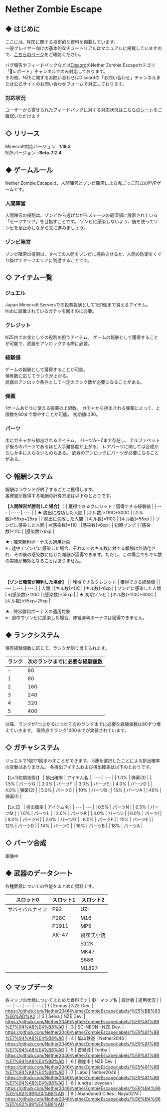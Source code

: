 # Nether Zombie Escape

## ◆ はじめに
ここには、NZEに関する技術的な資料を掲載しています。  
一般プレイヤー向けの基本的なチュートリアルはマニュアルに掲載していますので、[こちらのページ](https://www.nether-server.net/dl/Z230301V1.pdf)をご確認ください。

バグ報告やフィードバックなどは[Discord](https://discord.com/invite/usCudBs55t)のNether Zombie Escapeカテゴリ「🧪レポート」チャンネルでのみ対応しております。<br>その他、NZEに関するお問い合わせはDiscordの「お問い合わせ」チャンネルまたは公式サイトのお問い合わせフォームで対応しております。

### 対応状況
ユーザーから寄せられたフィードバックに対する対応状況は[こちらのシート](https://docs.google.com/spreadsheets/d/1gh0A2_vKEFRfTISTMKqQTIkM6ZYD6IE546soV9pxe8w/edit#gid=0)をご確認いただけます

## ◇ リリース
Minecraft対応バージョン : **1.19.3**<br>
NZEバージョン : **Beta-7.2.4**<br>

## ◆ ゲームルール
Nether Zombie Escapeは、人間陣営とゾンビ陣営による鬼ごっこ形式のPVPゲームです。

### 人間陣営
人間陣営の役割は、ゾンビから逃げながらステージの最深部に設置されている「セーフエリア」を目指すことです。
ゾンビに感染しないよう、銃を使ってゾンビを足止めしながら先に進みましょう。

### ゾンビ陣営
ゾンビ陣営の役割は、すべての人間をゾンビに感染させるか、人間の防衛をくぐり抜けてセーフエリアに到達することです。

## ◇ アイテム一覧

### ジュエル
Japan Minecraft Serversでの投票報酬として1日1個まで貰えるアイテム。  
Hubに設置されているガチャを回すのに必要。

### クレジット
NZE内でお金としての役割を担うアイテム。 
ゲームの報酬として獲得することが可能で、武器をアンロックする際に必要。

### 経験値
ゲームの報酬として獲得することが可能。  
保有数に応じてランクが上がる。  
武器のアンロック条件として一定のランク数が必要になることがある。

### 弾薬
1ゲームあたりに使える弾薬の上限数。
ガチャから排出される弾薬によって、上限数を60まで増やすことが可能。
初期値は30。

### パーツ
主にガチャから排出されるアイテム。
パーツA〜Zまで存在し、アルファベットが後ろのパーツであるほど入手難易度が上がる。
レアパーツに関しては合成からしか手に入らないものもある。
武器のアンロックにパーツが必要になることがある。

## ◇ 報酬システム
報酬はラウンドが終了するごとに獲得します。  
各陣営が獲得する報酬の計算方法は以下のとおりです。

**【人間陣営が勝利した場合】**
|  | 獲得できるクレジット | 獲得できる経験値 |
| --- | :---: | ---: |
| ★ 脱出に成功した人間 | [キル数]×110C+300C | [キル数]×55xp+25xp |
| 脱出に失敗した人間 | [キル数]×110C | [キル数]×55xp |
| ゾンビに感染した人間 | ※[感染数]×11C | [感染数]×6xp |
| 初期ゾンビ | [感染数]×11C | [感染数]×6xp |

★ : 陣営勝利ボーナスの適用対象  
※ : 途中でゾンビに感染した場合、それまでのキル数に対する報酬は無効化され、その後の感染数に応じた報酬が獲得できます。ただし、この場合でもキル数の実績が無効となることはありません。  
<br><br>

**【ゾンビ陣営が勝利した場合】**
|  | 獲得できるクレジット | 獲得できる経験値 |
| --- | :---: | ---: |
| 人間 | [キル数]×11C | [キル数]×6xp |
| ゾンビに感染した人間 | ※[感染数]×110C | [感染数]×55xp |
| ★ 初期ゾンビ | [キル数]×110C+300C | [キル数]×55xp+25xp |

★ : 陣営勝利ボーナスの適用対象  
※ : 途中でゾンビに感染した場合、陣営勝利ボーナスは獲得できません。


## ◆ ランクシステム
保有経験値数に応じて、ランクが割り当てられます。  

| ランク | 次のランクまでに必要な経験値数 |
| --- | --- |
| - | 80 |
| 1 | 80 |
| 2 | 160 |
| 3 | 240 |
| 4 | 320 |
| 5 | 400 |

以降、ランクが1つ上がるにつれて次のランクまでに必要な経験値数は80ずつ増えていきます。
現時点でランク1000までが実装されています。


## ◇ ガチャシステム
ジュエルで1個で1回まわすことができます。
5連を選択したことによる排出確率の変動はありません。 
各排出アイテムおよび排出確率は以下のとおりです。

【Lv.1(初期状態)】
| 排出確率 | アイテム名 |
| --- | --- |
| 1.0% | 弾薬(3) |
| 1.5% | パーツG |
| 2.0% | パーツF |
| 3.0% | パーツE |
| 4.0% | パーツD |
| 4.0% | 弾薬(2) |
| 5.0% | パーツC |
| 10% | パーツB |
| 16% | パーツA |
| 49% | 弾薬(1) |

【Lv.2】
| 排出確率 | アイテム名 |
| --- | --- |
| 0.5% | パーツN |
| 0.5% | パーツM |
| 1.0% | パーツL |
| 2.0% | パーツK |
| 4.0% | パーツJ |
| 6.0% | パーツI |
| 8.0% | パーツH |
| 2.0% | パーツG |
| 6.0% | パーツF |
| 10% | パーツE |
| 12% | パーツD |
| 14% | パーツC |
| 16% | パーツB |
| 18% | パーツA |

## ◇ パーツ合成
準備中

## ◆ 武器のデータシート
各種武器についての性能をまとめた資料です。

| スロット0 | スロット1 | スロット2 |
| --- | --- | --- |
| サバイバルナイフ | P92 | UZI |
|| P18C | M16 |
|| P1911 | MP5 |
|| AK-47 | 寝座式小銃 |
||| S12K |
||| MK47 |
||| S686 |
||| M1897 |

## ◇ マップデータ
各マップの仕様についてまとめた資料です
| ID | マップ名 | 設計者 | 運用状況 |
| --- | --- | --- | --- |
| 1 | Erimos | NZE Dev. | https://github.com/Nether2046/NetherZombieEscape/labels/%E5%BB%83%E6%AD%A2 |
| 2 | Selva | NZE Dev. | https://github.com/Nether2046/NetherZombieEscape/labels/%E9%81%8B%E7%94%A8%E4%B8%AD |
| 3 | SC-NEON | NZE Dev. | https://github.com/Nether2046/NetherZombieEscape/labels/%E9%81%8B%E7%94%A8%E4%B8%AD |
| 4 | 鉱山鉄道 | Nether2046 | https://github.com/Nether2046/NetherZombieEscape/labels/%E9%81%8B%E7%94%A8%E4%B8%AD |
| 5 | 首里城 | Tenby | https://github.com/Nether2046/NetherZombieEscape/labels/%E9%81%8B%E7%94%A8%E4%B8%AD |
| 6 | 寝座市 | NZE Dev. | https://github.com/Nether2046/NetherZombieEscape/labels/%E9%81%8B%E7%94%A8%E4%B8%AD |
| 7 | Labo | Nether2046 | https://github.com/Nether2046/NetherZombieEscape/labels/%E9%81%8B%E7%94%A8%E4%B8%AD |
| 8 | tundra | zeyosan | https://github.com/Nether2046/NetherZombieEscape/labels/%E6%BA%96%E5%82%99%E4%B8%AD |
| 9 | Abandoned Cities | Naya0274 | https://github.com/Nether2046/NetherZombieEscape/labels/%E6%BA%96%E5%82%99%E4%B8%AD |
